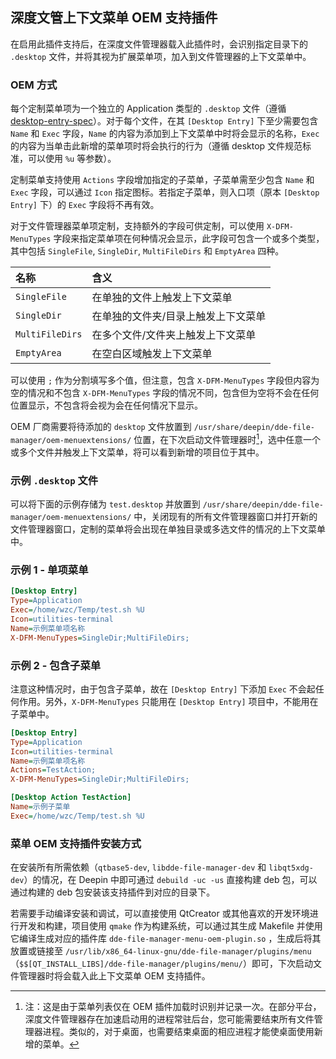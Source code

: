 ## 深度文管上下文菜单 OEM 支持插件

在启用此插件支持后，在深度文件管理器载入此插件时，会识别指定目录下的 `.desktop` 文件，并将其视为扩展菜单项，加入到文件管理器的上下文菜单中。

### OEM 方式

每个定制菜单项为一个独立的 Application 类型的 `.desktop` 文件（遵循 [desktop-entry-spec](https://standards.freedesktop.org/desktop-entry-spec/desktop-entry-spec-latest.html#extra-actions-identifier)）。对于每个文件，在其 `[Desktop Entry]` 下至少需要包含 `Name` 和 `Exec` 字段，`Name` 的内容为添加到上下文菜单中时将会显示的名称，`Exec` 的内容为当单击此新增的菜单项时将会执行的行为（遵循 desktop 文件规范标准，可以使用 `%u` 等参数）。

定制菜单支持使用 `Actions` 字段增加指定的子菜单，子菜单需至少包含 `Name` 和 `Exec` 字段，可以通过 `Icon` 指定图标。若指定子菜单，则入口项（原本 `[Desktop Entry]` 下）的 `Exec` 字段将不再有效。

对于文件管理器菜单项定制，支持额外的字段可供定制，可以使用 `X-DFM-MenuTypes` 字段来指定菜单项在何种情况会显示，此字段可包含一个或多个类型，其中包括 `SingleFile`, `SingleDir`, `MultiFileDirs` 和 `EmptyArea` 四种。

| 名称 | 含义 |
| :- | :- |
| `SingleFile` | 在单独的文件上触发上下文菜单 |
| `SingleDir` | 在单独的文件夹/目录上触发上下文菜单 |
| `MultiFileDirs` | 在多个文件/文件夹上触发上下文菜单 |
| `EmptyArea`| 在空白区域触发上下文菜单 |

可以使用 `;` 作为分割填写多个值，但注意，包含 `X-DFM-MenuTypes` 字段但内容为空的情况和不包含 `X-DFM-MenuTypes` 字段的情况不同，包含但为空将不会在任何位置显示，不包含将会视为会在任何情况下显示。

OEM 厂商需要将待添加的 `desktop` 文件放置到 `/usr/share/deepin/dde-file-manager/oem-menuextensions/` 位置，在下次启动文件管理器时[^1]，选中任意一个或多个文件并触发上下文菜单，将可以看到新增的项目位于其中。

### 示例 `.desktop` 文件

可以将下面的示例存储为 `test.desktop` 并放置到 `/usr/share/deepin/dde-file-manager/oem-menuextensions/` 中，关闭现有的所有文件管理器窗口并打开新的文件管理器窗口，定制的菜单将会出现在单独目录或多选文件的情况的上下文菜单中。

### 示例 1 - 单项菜单

``` ini
[Desktop Entry]
Type=Application
Exec=/home/wzc/Temp/test.sh %U
Icon=utilities-terminal
Name=示例菜单项名称
X-DFM-MenuTypes=SingleDir;MultiFileDirs;
```

### 示例 2 - 包含子菜单

注意这种情况时，由于包含子菜单，故在 `[Desktop Entry]` 下添加 `Exec` 不会起任何作用。另外，`X-DFM-MenuTypes` 只能用在 `[Desktop Entry]` 项目中，不能用在子菜单中。

``` ini
[Desktop Entry]
Type=Application
Icon=utilities-terminal
Name=示例菜单项名称
Actions=TestAction;
X-DFM-MenuTypes=SingleDir;MultiFileDirs;

[Desktop Action TestAction]
Name=示例子菜单
Exec=/home/wzc/Temp/test.sh %U
```

### 菜单 OEM 支持插件安装方式

在安装所有所需依赖（`qtbase5-dev`, `libdde-file-manager-dev` 和 `libqt5xdg-dev`）的情况，在 Deepin 中即可通过 `debuild -uc -us` 直接构建 deb 包，可以通过构建的 deb 包安装该支持插件到对应的目录下。

若需要手动编译安装和调试，可以直接使用 QtCreator 或其他喜欢的开发环境进行开发和构建，项目使用 `qmake` 作为构建系统，可以通过其生成 Makefile 并使用它编译生成对应的插件库 `dde-file-manager-menu-oem-plugin.so` ，生成后将其放置或链接至 `/usr/lib/x86_64-linux-gnu/dde-file-manager/plugins/menu` （`$$[QT_INSTALL_LIBS]/dde-file-manager/plugins/menu/`）即可，下次启动文件管理器时将会载入此上下文菜单 OEM 支持插件。

[^1]: 注：这是由于菜单列表仅在 OEM 插件加载时识别并记录一次。在部分平台，深度文件管理器存在加速启动用的进程常驻后台，您可能需要结束所有文件管理器进程。类似的，对于桌面，也需要结束桌面的相应进程才能使桌面使用新增的菜单。